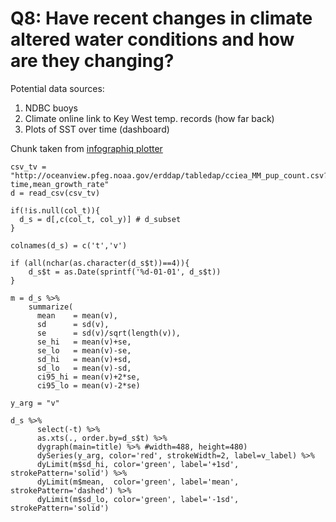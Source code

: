 # Q8: Have recent changes in climate altered water conditions and how are they changing?

Potential data sources:
1. NDBC buoys
2. Climate online link to Key West temp. records (how far back)
3. Plots of SST over time (dashboard)


Chunk taken from [infographiq plotter](https://github.com/marinebon/infographiq/blob/master/R/plot.R)
```{r}
csv_tv = "http://oceanview.pfeg.noaa.gov/erddap/tabledap/cciea_MM_pup_count.csv?time,mean_growth_rate"
d = read_csv(csv_tv)

if(!is.null(col_t)){
  d_s = d[,c(col_t, col_y)] # d_subset
}

colnames(d_s) = c('t','v')

if (all(nchar(as.character(d_s$t))==4)){
    d_s$t = as.Date(sprintf('%d-01-01', d_s$t))
}

m = d_s %>%
    summarize(
      mean    = mean(v),
      sd      = sd(v),
      se      = sd(v)/sqrt(length(v)),
      se_hi   = mean(v)+se,
      se_lo   = mean(v)-se,
      sd_hi   = mean(v)+sd,
      sd_lo   = mean(v)-sd,
      ci95_hi = mean(v)+2*se,
      ci95_lo = mean(v)-2*se)

y_arg = "v"

d_s %>%
      select(-t) %>%
      as.xts(., order.by=d_s$t) %>%
      dygraph(main=title) %>% #width=488, height=480)
      dySeries(y_arg, color='red', strokeWidth=2, label=v_label) %>%
      dyLimit(m$sd_hi, color='green', label='+1sd', strokePattern='solid') %>%
      dyLimit(m$mean,  color='green', label='mean', strokePattern='dashed') %>%
      dyLimit(m$sd_lo, color='green', label='-1sd', strokePattern='solid')
```
